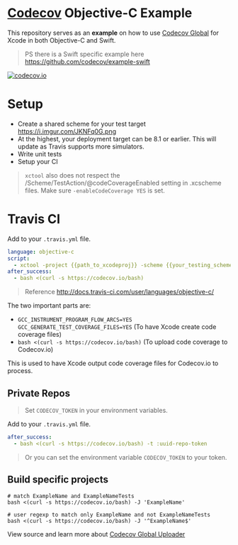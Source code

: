 [Codecov][1] Objective-C Example
================================

This repository serves as an **example** on how to use [Codecov Global][4] for Xcode in both Objective-C and Swift.

> PS there is a Swift specific example here https://github.com/codecov/example-swift

[![codecov.io](http://codecov.io/github/codecov/example-objc/branch/master/graphs/badge.svg)](http://codecov.io/github/codecov/example-objc)

# Setup

* Create a shared scheme for your test target https://i.imgur.com/JKNFq0G.png
* At the highest, your deployment target can be 8.1 or earlier. This will update as Travis supports more simulators.
* Write unit tests
* Setup your CI
 
> `xctool` also does not respect the /Scheme/TestAction/@codeCoverageEnabled setting in .xcscheme files. Make sure  `-enableCodeCoverage YES` is set.

# Travis CI

Add to your `.travis.yml` file.
```yml
language: objective-c
script: 
  - xctool -project {{path_to_xcodeproj}} -scheme {{your_testing_scheme}} build test -sdk iphonesimulator GCC_INSTRUMENT_PROGRAM_FLOW_ARCS=YES GCC_GENERATE_TEST_COVERAGE_FILES=YES
after_success:
  - bash <(curl -s https://codecov.io/bash)
```

> Reference http://docs.travis-ci.com/user/languages/objective-c/

The two important parts are: 
* `GCC_INSTRUMENT_PROGRAM_FLOW_ARCS=YES GCC_GENERATE_TEST_COVERAGE_FILES=YES` (To have Xcode create code coverage files)
* `bash <(curl -s https://codecov.io/bash)` (To upload code coverage to Codecov.io)

This is used to have Xcode output code coverage files for Codecov.io to process. 

## Private Repos
> Set `CODECOV_TOKEN` in your environment variables.

Add to your `.travis.yml` file.
```yml
after_success:
  - bash <(curl -s https://codecov.io/bash) -t :uuid-repo-token
```
> Or you can set the environment variable `CODECOV_TOKEN` to your token.

## Build specific projects

```
# match ExampleName and ExampleNameTests
bash <(curl -s https://codecov.io/bash) -J 'ExampleName'

# user regexp to match only ExampleName and not ExampleNameTests
bash <(curl -s https://codecov.io/bash) -J '^ExampleName$'
```

View source and learn more about [Codecov Global Uploader][4]

[1]: https://codecov.io/
[2]: https://twitter.com/codecov
[3]: mailto:hello@codecov.io
[4]: https://github.com/codecov/codecov-bash
